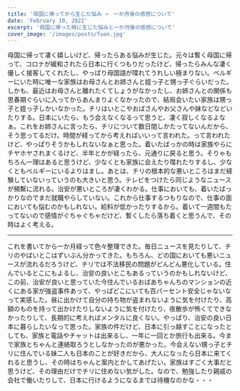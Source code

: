 ```yaml
---
title: '母国に帰ってから生じた悩み →　一か月後の感想について'
date: 'February 10, 2022'
excerpt: '母国に帰った時に生じた悩みと一か月後の感想について'
cover_image: '/images/posts/fuan.jpg'
---
```


母国に帰って凄く嬉しいけど、帰ったらある悩みが生じた。元々は暫く母国に帰って、コロナが緩和されたら日本に行くつもりだったけど、帰ったらみんな凄く優しく接客してくれたし、やっぱり母国語が喋れてうれしい極まりない。ベルギーにいた時に唯一な家族はお母さんとお姉さんと姪っ子と甥っ子ぐらいだった。しかも、最近はお母さんと離れたくてしょうがなかったし、お姉さんとの関係も思春期ぐらいに入ってからあんまりよくなかったので、結局会いたい家族は甥っ子と姪っ子しかいなかった。チリはいとこやおばさんやお父さんや妹などなどいたりする。日本にいたら、もう会えなくなるって思うと、凄く寂しくなるよなぁ。これをお姉さんに言ったら、チリについて数日間しかたってないんだから、そう思ってるだけ。時間が経ってから考えればいいって言われた。って言われたけど、やっぱりそうかもしれないなぁと思った。着いたばっかの時は家族やらにチヤホヤされまくるけど、半年とかが経ったら、元通りに戻ると思う。そりゃもちろん一理はあると思うけど、少なくとも家族に会えたり喋れたりするし、少なくともベルギーにいるよりはまし。あとは、チリの根本的な悪いところはまだ経験していないっていうのも大きいと思う。テレビをつけたら同じようなニュースが頻繫に流れる。治安が悪いところが凄くわかる。仕事においても、着いたばっかりなのでまだ就職やらしていない。これから仕事するつもりなので、仕事の面においても悩むのかもしれない。給料が低かったりするから。着いて一週間もたってないので感情がぐちゃぐちゃだけど、暫くしたら落ち着くと思うんで、その時はよく考える。

<hr></hr>

これを書いてから一か月経って色々整理できた。毎日ニュースを見たりして、チリのやばいとこはずいぶん分かってきた。もちろん、どの国においても悪いニュースが流れるだろうけど、チリでは不法移民の問題がどんどん悪化している。住んでいるとこにもよるし、治安の良いとこもあるっていうのかもしれないけど、この前、治安が良いと思っていた今住んでいるおばあちゃんちのマンションの近くにある家が強盗事件あって、やっぱどこにいても百パーセント安全じゃないなって実感した。昼に出かけて自分の持ち物が盗まれないように気を付けたり、高額のものを持って出かけたりしないように気を付けたり、夜散歩が怖くてできなかったりして、長期的に考えればメンタルに良くない。やっぱり、治安の良い日本に暮らしたいなって思った。家族の件だけど、日本に引っ越すことになったとしても、家族と電話やチャットは出来るし、一年に一回とか旅行も出来る。今まで家族とちゃんと連絡取ろうとしなかったのが悪かった。今会えない甥っ子とチリに住んでいる妹二人も日本のことが好きだから、大人になったら日本に来てくれると思うし、その時はちゃんと案内とかしてあげたい。家族はすごく大事だと思うけど、その理由だけでチリに住めない気がした。なので、勉強したり親戚の会社で働いたりして、日本に行けるようになるまでは待機なのかな・・・